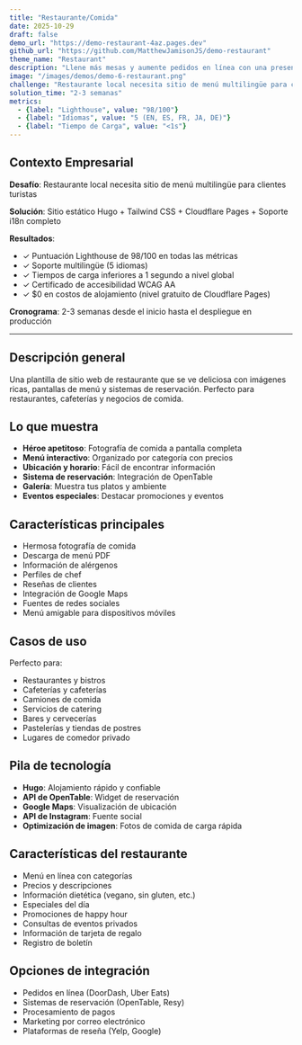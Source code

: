 ```yaml
---
title: "Restaurante/Comida"
date: 2025-10-29
draft: false
demo_url: "https://demo-restaurant-4az.pages.dev"
github_url: "https://github.com/MatthewJamisonJS/demo-restaurant"
theme_name: "Restaurant"
description: "Llene más mesas y aumente pedidos en línea con una presencia digital apetitosa que funciona en 5 idiomas. Muestre menús bellamente, capture reservas instantáneamente y haga el pedido sin esfuerzo—todo mientras fortalece la marca de su restaurante con turistas y locales por igual."
image: "/images/demos/demo-6-restaurant.png"
challenge: "Restaurante local necesita sitio de menú multilingüe para clientes turistas"
solution_time: "2-3 semanas"
metrics:
  - {label: "Lighthouse", value: "98/100"}
  - {label: "Idiomas", value: "5 (EN, ES, FR, JA, DE)"}
  - {label: "Tiempo de Carga", value: "<1s"}
---
```


## Contexto Empresarial

**Desafío**: Restaurante local necesita sitio de menú multilingüe para clientes turistas

**Solución**: Sitio estático Hugo + Tailwind CSS + Cloudflare Pages + Soporte i18n completo

**Resultados**:
- ✓ Puntuación Lighthouse de 98/100 en todas las métricas
- ✓ Soporte multilingüe (5 idiomas)
- ✓ Tiempos de carga inferiores a 1 segundo a nivel global
- ✓ Certificado de accesibilidad WCAG AA
- ✓ $0 en costos de alojamiento (nivel gratuito de Cloudflare Pages)

**Cronograma**: 2-3 semanas desde el inicio hasta el despliegue en producción

---

## Descripción general

Una plantilla de sitio web de restaurante que se ve deliciosa con imágenes ricas, pantallas de menú y sistemas de reservación. Perfecto para restaurantes, cafeterías y negocios de comida.

## Lo que muestra

- **Héroe apetitoso**: Fotografía de comida a pantalla completa
- **Menú interactivo**: Organizado por categoría con precios
- **Ubicación y horario**: Fácil de encontrar información
- **Sistema de reservación**: Integración de OpenTable
- **Galería**: Muestra tus platos y ambiente
- **Eventos especiales**: Destacar promociones y eventos

## Características principales

- Hermosa fotografía de comida
- Descarga de menú PDF
- Información de alérgenos
- Perfiles de chef
- Reseñas de clientes
- Integración de Google Maps
- Fuentes de redes sociales
- Menú amigable para dispositivos móviles

## Casos de uso

Perfecto para:
- Restaurantes y bistros
- Cafeterías y cafeterías
- Camiones de comida
- Servicios de catering
- Bares y cervecerías
- Pastelerías y tiendas de postres
- Lugares de comedor privado

## Pila de tecnología

- **Hugo**: Alojamiento rápido y confiable
- **API de OpenTable**: Widget de reservación
- **Google Maps**: Visualización de ubicación
- **API de Instagram**: Fuente social
- **Optimización de imagen**: Fotos de comida de carga rápida

## Características del restaurante

- Menú en línea con categorías
- Precios y descripciones
- Información dietética (vegano, sin gluten, etc.)
- Especiales del día
- Promociones de happy hour
- Consultas de eventos privados
- Información de tarjeta de regalo
- Registro de boletín

## Opciones de integración

- Pedidos en línea (DoorDash, Uber Eats)
- Sistemas de reservación (OpenTable, Resy)
- Procesamiento de pagos
- Marketing por correo electrónico
- Plataformas de reseña (Yelp, Google)
